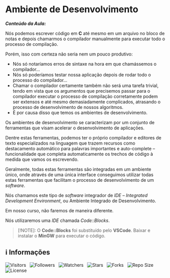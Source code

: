 <!-- Título -->
# Ambiente de Desenvolvimento

***Conteúdo da Aula:***

Nós podemos escrever código em **C** até mesmo em um arquivo no bloco de notas e depois chamarmos o compilador manualmente para executar todo o processo de compilação.

Porém, isso com certeza não seria nem um pouco produtivo:

* Nós só notaríamos erros de sintaxe na hora em que chamássemos o compilador...
* Nós só poderíamos testar nossa aplicação depois de rodar todo o processo do compilador...
* Chamar o compilador certamente também não será uma tarefa trivial, tendo em vista que os argumentos que precisemos passar para o compilador executar o processo de compilação corretamente podem ser extensos e até mesmo demasiadamente complicados, atrasando o processo de desenvolvimento de nossos algoritmos.
* É por causa disso que temos os ambientes de desenvolvimento.

Os ambientes de desenvolvimento se caracterizam por um conjunto de ferramentas que visam acelerar o desenvolvimento de aplicações.

Dentre estas ferramentas, podemos ter o próprio compilador e editores de texto especializados na linguagem que trazem recursos como destacamento automático para palavras importantes e auto-complete – funcionalidade que completa automaticamente os trechos de código à medida que vamos os escrevendo.

Geralmente, todas estas ferramentas são integradas em um ambiente único, onde através de uma única interface conseguimos utilizar todas estas ferramentas que facilitam o processo de desenvolvimento de um *software*.

Nós chamamos este tipo de *software* integrador de *IDE* – *Integrated Development Environment*, ou Ambiente Integrado de Desenvolvimento.

Em nosso curso, não faremos de maneira diferente.

Nós utilizaremos uma *IDE* chamada *Code::Blocks*.

> [!NOTE]\:
> O **Code::Blocks** foi substituído pelo **VSCode**.
> Baixar e instalar o **MinGW** para executar o código.

<!-- Informações -->
## &#8505; Informações

![Visitors](https://api.visitorbadge.io/api/visitors?path=Devsgeeknerd%2Fcla-amb-des-lin-c-log-par-pro-com-bas&label=Visitantes&labelColor=%23700070&labelStyle=none&countColor=%23000fff&style=plastic&color=%23ffffff "Total de Visitantes")
&nbsp;
![Followers](https://img.shields.io/github/followers/Devsgeeknerd?style=p&label=Seguidores&labelColor=800080&color=000fff "Total de Seguidores")
&nbsp;
![Watchers](https://img.shields.io/github/watchers/Devsgeeknerd/cla-amb-des-lin-c-log-par-pro-com-bas?style=p&label=Observadores&labelColor=800080&color=000fff "Total de Observadores")
&nbsp;
![Stars](https://img.shields.io/github/stars/Devsgeeknerd/cla-amb-des-lin-c-log-par-pro-com-bas?style=p&label=Estrelas&labelColor=800080&color=000fff "Total de Estrelas")
&nbsp;
![Forks](https://img.shields.io/github/forks/Devsgeeknerd/cla-amb-des-lin-c-log-par-pro-com-bas?style=p&label=Bifurcações&labelColor=800080&color=000fff "Total de Bifurcações")
&nbsp;
![Repo Size](https://img.shields.io/github/repo-size/Devsgeeknerd/cla-amb-des-lin-c-log-par-pro-com-bas?style=p&label=Tamanho&labelColor=800080&color=000fff "Tamanho do Repositório")
&nbsp;
![License](https://img.shields.io/github/license/Devsgeeknerd/cla-amb-des-lin-c-log-par-pro-com-bas?style=p&label=Licença&labelColor=800080&color=000fff "Licença do Repositório")
